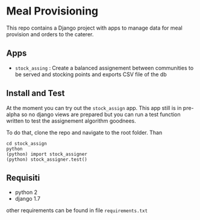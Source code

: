 Meal Provisioning
=================

This repo contains a Django project with apps to manage
data for meal provision and orders to the caterer.

## Apps

* `stock_assing` : Create a balanced assignement between communities to
be served and stocking points and exports CSV file of the db

## Install and Test

At the moment you can try out the `stock_assign` app.
This app still is in pre-alpha so no django views are prepared but you can
run a test function written to test the assignement algorithm goodnees.

To do that, clone the repo and navigate to the root folder. Than

```
cd stock_assign  
python  
(python) import stock_assigner  
(python) stock_assigner.test()  
```

## Requisiti
* python 2
* django 1.7

other requirements can be found in file `requirements.txt`
